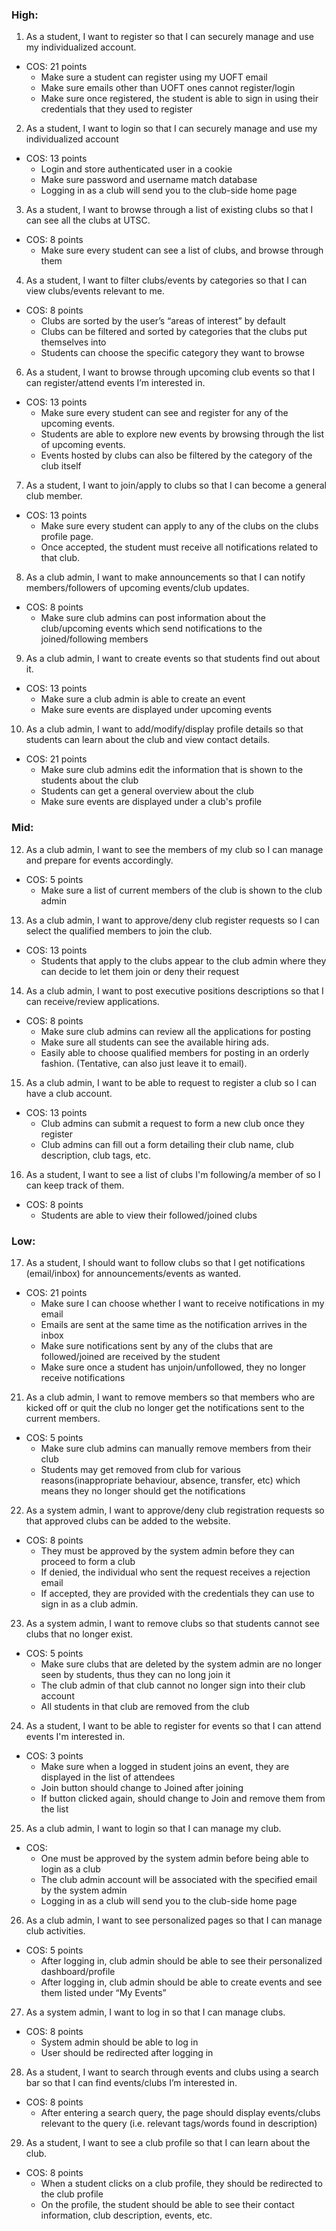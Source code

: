 ### High:

1. As a student, I want to register so that I can securely manage and use my individualized account.
* COS: 21 points
    * Make sure a student can register using my UOFT email
    * Make sure emails other than UOFT ones cannot register/login
    * Make sure once registered, the student is able to sign in using their credentials that they used to register

2. As a student, I want to login so that I can securely manage and use my individualized account
* COS: 13 points
    * Login and store authenticated user in a cookie
    * Make sure password and username match database
    * Logging in as a club will send you to the club-side home page

3. As a student, I want to browse through a list of existing clubs so that I can see all the clubs at UTSC. 
* COS: 8 points
    * Make sure every student can see a list of clubs, and browse through them

4. As a student, I want to filter clubs/events by categories so that I can view clubs/events relevant to me.
* COS: 8 points
    * Clubs are sorted by the user’s “areas of interest” by default
    * Clubs can be filtered and sorted by categories that the clubs put themselves into
    * Students can choose the specific category they want to browse

6. As a student, I want to browse through upcoming club events so that I can register/attend events I’m interested in.
* COS: 13 points
    * Make sure every student can see and register for any of the upcoming events.
    * Students are able to explore new events by browsing through the list of upcoming events.
    * Events hosted by clubs can also be filtered by the category of the club itself

7. As a student, I want to join/apply to clubs so that I can become a general club member.
* COS: 13 points
    * Make sure every student can apply to any of the clubs on the clubs profile page.
    * Once accepted, the student must receive all notifications related to that club.

8. As a club admin, I want to make announcements so that I can notify members/followers of upcoming events/club updates.
* COS: 8 points
    * Make sure club admins can post information about the club/upcoming events which send notifications to the joined/following members

9. As a club admin, I want to create events so that students find out about it.
* COS: 13 points
    * Make sure a club admin is able to create an event
    * Make sure events are displayed under upcoming events

10. As a club admin, I want to add/modify/display profile details so that students can learn about the club and view contact details.
* COS: 21 points
    * Make sure club admins edit the information that is shown to the students about the club
    * Students can get a general overview about the club
    * Make sure events are displayed under a club's profile

### Mid:


12. As a club admin, I want to see the members of my club so I can manage and prepare for events accordingly.
* COS: 5 points
    * Make sure a list of current members of the club is shown to the club admin

13. As a club admin, I want to approve/deny club register requests so I can select the qualified members to join the club.
* COS: 13 points
    * Students that apply to the clubs appear to the club admin where they can decide to let them join or deny their request

14. As a club admin, I want to post executive positions descriptions so that I can receive/review applications.
* COS: 8 points
    * Make sure club admins can review all the applications for posting
    * Make sure all students can see the available hiring ads.
    * Easily able to choose qualified members for posting in an orderly fashion. (Tentative, can also just leave it to email).

15. As a club admin, I want to be able to request to register a club so I can have a club account.
* COS: 13 points
    * Club admins can submit a request to form a new club once they register
    * Club admins can fill out a form detailing their club name, club description, club tags, etc.

16. As a student, I want to see a list of clubs I'm following/a member of so I can keep track of them.
* COS: 8 points
    * Students are able to view their followed/joined clubs

### Low:


17. As a student, I should want to follow clubs so that I get notifications (email/inbox) for announcements/events as wanted.
* COS: 21 points
   * Make sure I can choose whether I want to receive notifications in my email
   * Emails are sent at the same time as the notification arrives in the inbox
   * Make sure notifications sent by any of the clubs that are followed/joined are received by the student
   * Make sure once a student has unjoin/unfollowed, they no longer receive notifications



21. As a club admin, I want to remove members so that members who are kicked off or quit the club no longer get the notifications sent to the current members.
* COS: 5 points
    * Make sure club admins can manually remove members from their club
    * Students may get removed from club for various reasons(inappropriate behaviour, absence, transfer, etc) which means they no longer should get the notifications

22. As a system admin, I want to approve/deny club registration requests so that approved clubs can be added to the website.
* COS: 8 points
    * They must be approved by the system admin before they can proceed to form a club
    * If denied, the individual who sent the request receives a rejection email
    * If accepted, they are provided with the credentials they can use to sign in as a club admin.

23. As a system admin, I want to remove clubs so that students cannot see clubs that no longer exist.
* COS: 5 points
    * Make sure clubs that are deleted by the system admin are no longer seen by students, thus they can no long join it
    * The club admin of that club cannot no longer sign into their club account
    * All students in that club are removed from the club


24. As a student, I want to be able to register for events so that I can attend events I'm interested in.
* COS: 3 points
    * Make sure when a logged in student joins an event, they are displayed in the list of attendees
    * Join button should change to Joined after joining
    * If button clicked again, should change to Join and remove them from the list

25. As a club admin, I want to login so that I can manage my club.
* COS:
    * One must be approved by the system admin before being able to login as a club
    * The club admin account will be associated with the specified email by the system admin
    * Logging in as a club will send you to the club-side home page

26. As a club admin, I want to see personalized pages so that I can manage club activities.
* COS: 5 points
   * After logging in, club admin should be able to see their personalized dashboard/profile
   * After logging in, club admin should be able to create events and see them listed under “My Events”

27. As a system admin, I want to log in so that I can manage clubs.
* COS: 8 points
   * System admin should be able to log in
   * User should be redirected after logging in

28. As a student, I want to search through events and clubs using a search bar so that I can find events/clubs I’m interested in.
* COS: 8 points
   * After entering a search query, the page should display events/clubs relevant to the query (i.e. relevant tags/words found in description)

29. As a student, I want to see a club profile so that I can learn about the club.
* COS: 8 points 
   * When a student clicks on a club profile, they should be redirected to the club profile
   * On the profile, the student should be able to see their contact information, club description, events, etc.

